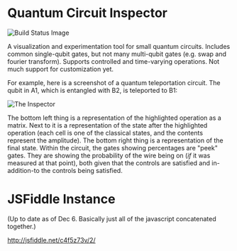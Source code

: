 Quantum Circuit Inspector
=========================

![Build Status Image](https://travis-ci.org/Strilanc/Quantum-Circuit-Inspector.svg?branch=master)

A visualization and experimentation tool for small quantum circuits. Includes common single-qubit gates, but not many multi-qubit gates (e.g. swap and fourier transform). Supports controlled and time-varying operations. Not much support for customization yet.

For example, here is a screenshot of a quantum teleportation circuit. The qubit in A1, which is entangled with B2, is teleported to B1:

![The Inspector](http://i.imgur.com/t1aIye1.png)

The bottom left thing is a representation of the highlighted operation as a matrix. Next to it is a representation of the state after the highlighted operation (each cell is one of the classical states, and the contents represent the amplitude). The bottom right thing is a representation of the final state. Within the circuit, the gates showing percentages are "peek" gates. They are showing the probability of the wire being on (*if* it was measured at that point), both given that the controls are satisfied and in-addition-to the controls being satisfied.

JSFiddle Instance
=================

(Up to date as of Dec 6. Basically just all of the javascript concatenated together.)

http://jsfiddle.net/c4f5z73v/2/

